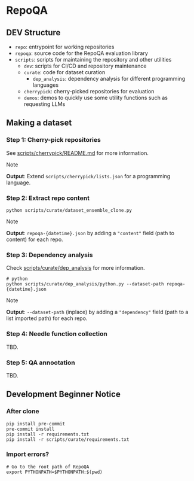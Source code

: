 # RepoQA

## DEV Structure

- `repo`: entrypoint for working repositories
- `repoqa`: source code for the RepoQA evaluation library
- `scripts`: scripts for maintaining the repository and other utilities
  - `dev`: scripts for CI/CD and repository maintenance
  - `curate`: code for dataset curation
    - `dep_analysis`: dependency analysis for different programming languages
  - `cherrypick`: cherry-picked repositories for evaluation
  - `demos`: demos to quickly use some utility functions such as requesting LLMs

## Making a dataset

### Step 1: Cherry-pick repositories

See [scripts/cherrypick/README.md](cherrypick/README.md) for more information.


> [!Note]
>
> **Output**: Extend `scripts/cherrypick/lists.json` for a programming language.

### Step 2: Extract repo content

```shell
python scripts/curate/dataset_ensemble_clone.py
```

> [!Note]
>
> **Output**: `repoqa-{datetime}.json` by adding a `"content"` field (path to content) for each repo.

### Step 3: Dependency analysis

Check [scripts/curate/dep_analysis](scripts/curate/dep_analysis) for more information.

```shell
# python
python scripts/curate/dep_analysis/python.py --dataset-path repoqa-{datetime}.json
```

> [!Note]
>
> **Output**: `--dataset-path` (inplace) by adding a `"dependency"` field (path to a list imported path) for each repo.


### Step 4: Needle function collection

TBD.

### Step 5: QA annootation

TBD.

## Development Beginner Notice

### After clone

```shell
pip install pre-commit
pre-commit install
pip install -r requirements.txt
pip install -r scripts/curate/requirements.txt
```

### Import errors?

```shell
# Go to the root path of RepoQA
export PYTHONPATH=$PYTHONPATH:$(pwd)
```
